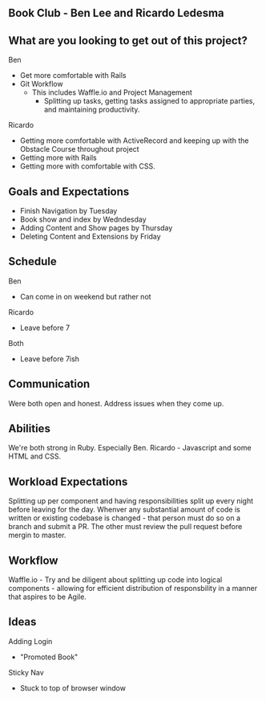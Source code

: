 ## Book Club - Ben Lee and Ricardo Ledesma

## What are you looking to get out of this project?

Ben
* Get more comfortable with Rails
* Git Workflow
  * This includes Waffle.io and Project Management
    * Splitting up tasks, getting tasks assigned to appropriate parties, and maintaining productivity.

Ricardo
* Getting more comfortable with ActiveRecord and keeping up with the Obstacle Course throughout project
* Getting more with Rails
* Getting more with comfortable with CSS.

## Goals and Expectations

* Finish Navigation by Tuesday
* Book show and index by Wedndesday
* Adding Content and Show pages by Thursday
* Deleting Content and Extensions by Friday

## Schedule

Ben
* Can come in on weekend but rather not

Ricardo
* Leave before 7

Both
* Leave before 7ish

## Communication

Were both open and honest. Address issues when they come up.

## Abilities

We're both strong in Ruby. Especially Ben.
Ricardo - Javascript and some HTML and CSS.

## Workload Expectations

Splitting up per component and having responsibilities split up every night before leaving for the day.
Whenver any substantial amount of code is written or existing codebase is changed - that person must do so on a branch and submit a PR. The other must review the pull request before mergin to master.

## Workflow

Waffle.io - Try and be diligent about splitting up code into logical components - allowing for efficient distribution of responsbility in a manner that aspires to be Agile.

## Ideas

Adding Login
* "Promoted Book"

Sticky Nav
* Stuck to top of browser window
